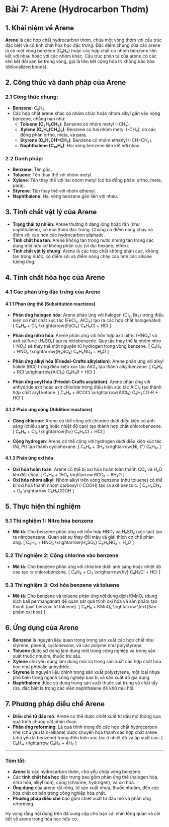 # Bài 7: Arene (Hydrocarbon Thơm)

## 1. Khái niệm về Arene

**Arene** là các hợp chất hydrocarbon thơm, chứa một vòng thơm với cấu trúc đặc biệt và có tính chất hóa học đặc trưng. Đặc điểm chung của các arene là có một vòng benzene (C₆H₆) hoặc các hợp chất có nhóm benzene liên kết với nhau hoặc với các nhóm khác. Cấu trúc phân tử của arene có các liên kết đôi xen kẽ trong vòng, gọi là liên kết cộng hóa trị không bão hòa (delocalized bonds).

## 2. Công thức và danh pháp của Arene

### 2.1 Công thức chung:
- **Benzene**: C₆H₆.
- Các hợp chất arene khác có nhóm chức hoặc nhóm alkyl gắn vào vòng benzene, chẳng hạn như:
  - **Toluene (C₆H₅CH₃)**: Benzene có nhóm metyl (-CH₃).
  - **Xylene (C₆H₄(CH₃)₂)**: Benzene có hai nhóm metyl (-CH₃), có các đồng phân ortho, meta, và para.
  - **Styrene (C₆H₅CH=CH₂)**: Benzene có nhóm ethenyl (-CH=CH₂).
  - **Naphthalene (C₁₀H₈)**: Hai vòng benzene liên kết với nhau.

### 2.2 Danh pháp:
- **Benzene**: Tên gốc.
- **Toluene**: Tên thay thế với nhóm metyl.
- **Xylene**: Tên thay thế với hai nhóm metyl (có ba đồng phân: ortho, meta, para).
- **Styrene**: Tên thay thế với nhóm ethenyl.
- **Naphthalene**: Hai vòng benzene gắn liền với nhau.

## 3. Tính chất vật lý của Arene

- **Trạng thái tự nhiên**: Arene thường ở dạng lỏng hoặc rắn (như naphthalene), có mùi thơm đặc trưng. Chúng có điểm nóng chảy và điểm sôi cao hơn các hydrocarbon aliphatic.
- **Tính chất hòa tan**: Arene không tan trong nước nhưng tan trong các dung môi hữu cơ không phân cực (ví dụ: hexane, ether).
- **Tính chất vật lý chung**: Arene là các hợp chất không phân cực, không tan trong nước, có điểm sôi và điểm nóng chảy cao hơn các alkane tương ứng.

## 4. Tính chất hóa học của Arene

### 4.1 Các phản ứng đặc trưng của Arene

#### 4.1.1 Phản ứng thế (Substitution reactions)
- **Phản ứng halogen hóa**: Arene phản ứng với halogen (Cl₂, Br₂) trong điều kiện có mặt chất xúc tác (FeCl₃, AlCl₃) tạo ra các hợp chất halogenated.
  \[
  C₆H₆ + Cl₂ \xrightarrow{FeCl₃} C₆H₅Cl + HCl
  \]

- **Phản ứng nitro hóa**: Arene phản ứng với hỗn hợp axit nitric (HNO₃) và axit sulfuric (H₂SO₄) tạo ra nitrobenzene. Quy tắc thay thế là nhóm nitro (-NO₂) sẽ thay thế một nguyên tử hydrogen trong vòng benzene.
  \[
  C₆H₆ + HNO₃ \xrightarrow{H₂SO₄} C₆H₅NO₂ + H₂O
  \]

- **Phản ứng alkyl hóa (Friedel-Crafts alkylation)**: Arene phản ứng với alkyl halide (RCl) trong điều kiện xúc tác AlCl₃ tạo thành alkylbenzene.
  \[
  C₆H₆ + RCl \xrightarrow{AlCl₃} C₆H₅R + HCl
  \]

- **Phản ứng acyl hóa (Friedel-Crafts acylation)**: Arene phản ứng với anhydride axit hoặc axit chloride trong điều kiện xúc tác AlCl₃ tạo thành hợp chất aryl ketone.
  \[
  C₆H₆ + RCOCl \xrightarrow{AlCl₃} C₆H₅CO-R + HCl
  \]

#### 4.1.2 Phản ứng cộng (Addition reactions)
- **Cộng chlorine**: Arene có thể cộng với chlorine dưới điều kiện có ánh sáng (chiếu sáng hoặc nhiệt độ cao) tạo thành hợp chất chlorobenzene.
  \[
  C₆H₆ + Cl₂ \xrightarrow{hv} C₆H₅Cl + HCl
  \]

- **Cộng hydrogen**: Arene có thể cộng với hydrogen dưới điều kiện xúc tác (Ni, Pt) tạo thành cyclohexane.
  \[
  C₆H₆ + 3H₂ \xrightarrow{Ni, t°} C₆H₁₂
  \]

#### 4.1.3 Phản ứng oxi hóa
- **Oxi hóa hoàn toàn**: Arene có thể bị oxi hóa hoàn toàn thành CO₂ và H₂O khi đốt cháy.
  \[
  C₆H₆ + 15O₂ \rightarrow 6CO₂ + 6H₂O
  \]
- **Oxi hóa nhóm alkyl**: Nhóm alkyl trên vòng benzene (như toluene) có thể bị oxi hóa thành nhóm carboxyl (-COOH) tạo ra axit benzoic.
  \[
  C₆H₅CH₃ + O₂ \rightarrow C₆H₅COOH
  \]

## 5. Thực hiện thí nghiệm

### 5.1 Thí nghiệm 1: Nitro hóa benzene
- **Mô tả**: Cho benzene phản ứng với hỗn hợp HNO₃ và H₂SO₄ (xúc tác) tạo ra nitrobenzene. Quan sát sự thay đổi màu và giải thích cơ chế phản ứng.
  \[
  C₆H₆ + HNO₃ \xrightarrow{H₂SO₄} C₆H₅NO₂ + H₂O
  \]

### 5.2 Thí nghiệm 2: Cộng chlorine vào benzene
- **Mô tả**: Cho benzene phản ứng với chlorine dưới ánh sáng hoặc nhiệt độ cao tạo ra chlorobenzene.
  \[
  C₆H₆ + Cl₂ \xrightarrow{hv} C₆H₅Cl + HCl
  \]

### 5.3 Thí nghiệm 3: Oxi hóa benzene và toluene
- **Mô tả**: Cho benzene và toluene phản ứng với dung dịch KMnO₄ (dung dịch kali permanganat) để quan sát quá trình oxi hóa và sản phẩm tạo thành (axit benzoic từ toluene).
  \[
  C₆H₆ + KMnO₄ \rightarrow \text{Sản phẩm oxi hóa}
  \]

## 6. Ứng dụng của Arene

- **Benzene** là nguyên liệu quan trọng trong sản xuất các hợp chất như styrene, phenol, cyclohexane, và các polyme như polystyrene.
- **Toluene** được sử dụng làm dung môi trong công nghiệp và trong sản xuất thuốc nhuộm, thuốc trừ sâu.
- **Xylene** chủ yếu dùng làm dung môi và trong sản xuất các hợp chất hóa học như phthalic anhydride.
- **Styrene** là nguyên liệu chính trong sản xuất polystyrene, một loại nhựa phổ biến trong ngành công nghiệp bao bì và sản xuất đồ gia dụng.
- **Naphthalene** được sử dụng trong sản xuất thuốc sát trùng và chất tẩy rửa, đặc biệt là trong các viên naphthalene để khử mùi hôi.

## 7. Phương pháp điều chế Arene

- **Điều chế từ dầu mỏ**: Arene có thể được chiết xuất từ dầu mỏ thông qua quá trình chưng cất phân đoạn.
- **Phản ứng reforming**: Là quá trình trong đó các hợp chất hydrocarbon nhẹ (chủ yếu là n-alkane) được chuyển hóa thành các hợp chất arene (chủ yếu là benzene) trong điều kiện xúc tác ở nhiệt độ và áp suất cao.
  \[
  C₆H₁₄ \rightarrow C₆H₆ + 4H₂
  \]
  
---

### Tóm tắt:
- **Arene** là các hydrocarbon thơm, chủ yếu chứa vòng benzene.
- Các **tính chất hóa học** đặc trưng bao gồm phản ứng thế (halogen hóa, nitro hóa, alkyl hóa), cộng (chlorine, hydrogen), và oxi hóa.
- **Ứng dụng** của arene rất rộng, từ sản xuất nhựa, thuốc nhuộm, đến các hóa chất cơ bản trong công nghiệp hóa chất.
- **Phương pháp điều chế** bao gồm chiết xuất từ dầu mỏ và phản ứng reforming.

Hy vọng rằng nội dung trên đã cung cấp cho bạn cái nhìn tổng quan và chi tiết về arene trong hóa học hữu cơ.
